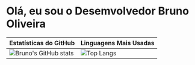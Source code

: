 # Olá, eu sou o Desemvolvedor Bruno Oliveira

| Estatísticas do GitHub | Linguagens Mais Usadas |
|-------------------------|------------------------|
| ![Bruno's GitHub stats](https://github-readme-stats.vercel.app/api?username=Dev-BrunoOliveira&show_icons=true&theme=radical) | ![Top Langs](https://github-readme-stats.vercel.app/api/top-langs/?username=Dev-BrunoOliveira&layout=compact&theme=radical) |

